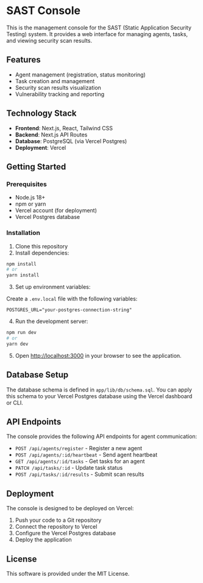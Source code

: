 # SAST Console

This is the management console for the SAST (Static Application Security Testing) system. It provides a web interface for managing agents, tasks, and viewing security scan results.

## Features

- Agent management (registration, status monitoring)
- Task creation and management
- Security scan results visualization
- Vulnerability tracking and reporting

## Technology Stack

- **Frontend**: Next.js, React, Tailwind CSS
- **Backend**: Next.js API Routes
- **Database**: PostgreSQL (via Vercel Postgres)
- **Deployment**: Vercel

## Getting Started

### Prerequisites

- Node.js 18+
- npm or yarn
- Vercel account (for deployment)
- Vercel Postgres database

### Installation

1. Clone this repository
2. Install dependencies:

```bash
npm install
# or
yarn install
```

3. Set up environment variables:

Create a `.env.local` file with the following variables:

```
POSTGRES_URL="your-postgres-connection-string"
```

4. Run the development server:

```bash
npm run dev
# or
yarn dev
```

5. Open [http://localhost:3000](http://localhost:3000) in your browser to see the application.

## Database Setup

The database schema is defined in `app/lib/db/schema.sql`. You can apply this schema to your Vercel Postgres database using the Vercel dashboard or CLI.

## API Endpoints

The console provides the following API endpoints for agent communication:

- `POST /api/agents/register` - Register a new agent
- `POST /api/agents/:id/heartbeat` - Send agent heartbeat
- `GET /api/agents/:id/tasks` - Get tasks for an agent
- `PATCH /api/tasks/:id` - Update task status
- `POST /api/tasks/:id/results` - Submit scan results

## Deployment

The console is designed to be deployed on Vercel:

1. Push your code to a Git repository
2. Connect the repository to Vercel
3. Configure the Vercel Postgres database
4. Deploy the application

## License

This software is provided under the MIT License. 